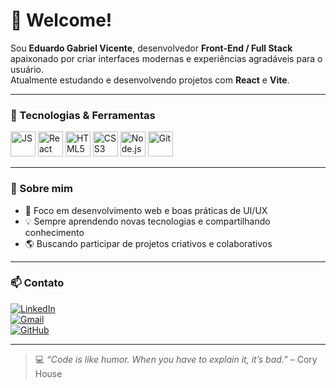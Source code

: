 # 👋 Welcome!

Sou **Eduardo Gabriel Vicente**, desenvolvedor **Front-End / Full Stack** apaixonado por criar interfaces modernas e experiências agradáveis para o usuário.  
Atualmente estudando e desenvolvendo projetos com **React** e **Vite**.

---

### 🚀 Tecnologias & Ferramentas
<div>
  <img src="https://cdn.jsdelivr.net/gh/devicons/devicon/icons/javascript/javascript-original.svg" alt="JS" width="40"/>
  <img src="https://cdn.jsdelivr.net/gh/devicons/devicon/icons/react/react-original.svg" alt="React" width="40"/>
  <img src="https://cdn.jsdelivr.net/gh/devicons/devicon/icons/html5/html5-original.svg" alt="HTML5" width="40"/>
  <img src="https://cdn.jsdelivr.net/gh/devicons/devicon/icons/css3/css3-original.svg" alt="CSS3" width="40"/>
  <img src="https://cdn.jsdelivr.net/gh/devicons/devicon/icons/nodejs/nodejs-original.svg" alt="Node.js" width="40"/>
  <img src="https://cdn.jsdelivr.net/gh/devicons/devicon/icons/git/git-original.svg" alt="Git" width="40"/>
</div>

---

### 📌 Sobre mim
- 🎯 Foco em desenvolvimento web e boas práticas de UI/UX  
- 💡 Sempre aprendendo novas tecnologias e compartilhando conhecimento  
- 🌎 Buscando participar de projetos criativos e colaborativos  

---

### 📫 Contato
[![LinkedIn](https://img.shields.io/badge/LinkedIn-0077B5?style=for-the-badge&logo=linkedin&logoColor=white)](https://www.linkedin.com/in/eduardo-gabriel-vicente-8687b7327/)  
[![Gmail](https://img.shields.io/badge/Email-D14836?style=for-the-badge&logo=gmail&logoColor=white)](mailto:egabrielvicente6@gmail.com)  
[![GitHub](https://img.shields.io/badge/GitHub-000?style=for-the-badge&logo=github&logoColor=white)](https://github.com/EduardoGabrielV)

---

> 💻 *“Code is like humor. When you have to explain it, it’s bad.”* – Cory House
